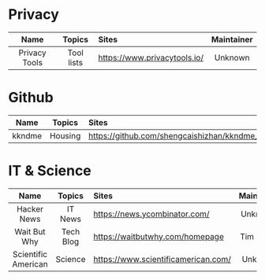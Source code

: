 # Privacy
| Name | Topics | Sites | Maintainer |
| :---: | :---: | :--- | :---: |
| Privacy Tools |  Tool lists | https://www.privacytools.io/ | Unknown |

# Github
| Name | Topics | Sites | Maintainer |
| :---: | :---: | :--- | :---: |
| kkndme | Housing | https://github.com/shengcaishizhan/kkndme_tianya | shengcaishizhan |

# IT & Science
| Name | Topics | Sites | Maintainer |
| :---: | :---: | :--- | :---: |
| Hacker News | IT News | https://news.ycombinator.com/ | Unknowm |
| Wait But Why | Tech Blog | https://waitbutwhy.com/homepage | Tim Urban |
| Scientific American | Science | https://www.scientificamerican.com/ | Unknown |



